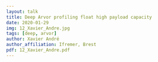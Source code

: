 ```yaml
---
layout: talk
title: Deep Arvor profiling float high payload capacity
date: 2020-01-29
img: 12_Xavier_Andre.jpg
tags: [deep, arvor]
author: Xavier André
author_affiliation: Ifremer, Brest
pdf: 12_Xavier_Andre.pdf
---
```


[jekyll-docs]: https://jekyllrb.com/docs/home
[jekyll-gh]:   https://github.com/jekyll/jekyll
[jekyll-talk]: https://talk.jekyllrb.com/